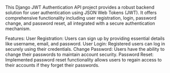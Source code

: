 This Django JWT Authentication API project provides a robust backend solution for user authentication using JSON Web Tokens (JWT). It offers comprehensive functionality including user registration, login, password change, and password reset, all integrated with a secure authentication mechanism.

Features:
User Registration: Users can sign up by providing essential details like username, email, and password.
User Login: Registered users can log in securely using their credentials.
Change Password: Users have the ability to change their passwords to maintain account security.
Password Reset: Implemented password reset functionality allows users to regain access to their accounts if they forget their passwords.

